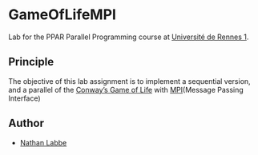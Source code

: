 # GameOfLifeMPI
Lab for the PPAR Parallel Programming course at [Université de Rennes 1](https://www.univ-rennes1.fr/).

## Principle

The objective of this lab assignment is to implement a sequential version, and a parallel of the [Conway’s Game of Life](http://en.wikipedia.org/wiki/Conway's_Game_of_Life) with [MPI](https://en.wikipedia.org/wiki/Message_Passing_Interface)(Message Passing Interface)

## Author

* [Nathan Labbe](https://github.com/NathanLabbe)
